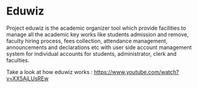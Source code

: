 # Eduwiz
Project eduwiz is the academic organizer tool which provide facilities to manage all the academic key works like students admission and remove, faculty hiring process, fees collection, attendance management, announcements and declarations etc with user side account management system for individual accounts for students, administrator, clerk and faculties.

Take a look at how eduwiz works : https://www.youtube.com/watch?v=XX5AjLUsREw
